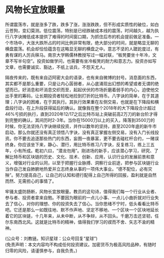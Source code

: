 # 风物长宜放眼量

所谓震荡市，就是涨多了跌，跌多了涨，涨涨跌跌，但不形成实质性的破位，如白云苍狗，变幻莫测。低位震荡，特别是已经跌破成本线的震荡，时间越久，越为执行八字诀摊低成本提供了难得的时间窗口期，为抓住后市的机会提前做足准备。一个市场中，大涨大跌所占的时间比例非常有限，绝大部分的时间，就是略显无聊的横盘震荡。机会却恰恰蕴含在这略显无聊的横盘之中。意志不坚的人蹉跎度过，有勇有谋的人厉兵秣马。南京大学韩儒林教授写过一幅对联，“板凳要坐十年冷，文章不写半句空”。投资如做学问，也需要有坐冷板凳的耐力和意志力。投资亦如写文章，也需要诚实、豁达，不纸上谈兵，不怨天尤人。

隔夜传来的，既有来自迈阿密大会的语录，也有来自微博的封号。消息面的东西，其实都不是那么重要，只是让内心孱弱者，从心底涌现出幻想的希望或者无谓的绝望而已。好消息和坏消息交织而至，起起伏伏的市场折磨着弱手的内心，迫使他交出手里的筹码，让长期投资者轻松地捡到打折的比特币。八字诀的简单，在于其道理；八字诀的困难，在于其执行。其执行效果重在左侧交易，也就是在下降段和横盘段行动，在上升段获得延后的确认。就像我在整个2018年的大下降段合计超过46%亏损的执行，直到2020年12/17之后比特币站上突破前高2万刀的新台阶才得到完整的确认，其间历时2-3年。当你在15000刀以上的买入，降落到3500刀的时候，你无法坚持八字诀继续投资，并作以数年的坚持，直至2020年底的新牛市启动，那么你就还没有真正领悟八字诀，没有真正掌握左侧交易，没有入门长线投资。你不要去追逐那些热门的东西，妄图一夜暴富，更不要去碰杠杆合约，一赌误终身。你应该坐下来，静心、潜行，用比特币练习八字诀，反复练习，练上三五年，小有所成。乾初六曰，“潜龙勿用”。刚进场的新手，应该潜心学习，研究、了解比特币和区块链的历史、文化、技术、创新、应用，认识行业的发展前景和意义，增强对行业的认同，以至于把握行业脉搏、洞察行业前途，把参与区块链行业当作自己发自肺腑地热爱并立志终身从事的一项伟大事业。“德不配位，必有灾殃”。努力提高自己，让自己的认知和德行配得上自己所得的回报，盈利就是自然而然、无需担心的事情了。

牢骚太盛防肠断，风物长宜放眼量。教员的这句诗，值得我们每一个行业从业者、参与者、投资者拿来自勉。不要因为眼前的一点儿小事、一点儿小曲折就对行业失去了信心，对你的理想、你的投资失去了信心。当你思绪不宁时，低头看看比特币吧。它还是那么一如既往地、默不作声地、坚定不移地、一个区块一个区块地延长着它的区块链，十几年来，从未中断，从不争辩，从不回头。千磨万击还坚韧，任尔东南西北风。这就是比特币的精神，值得我们学习的锲而不舍、矢志不渝的精神。

(公众号：刘教链。知识星球：公众号回复“星球”) \
(免责声明：本文内容均不构成任何投资建议。加密货币为极高风险品种，有随时归零的风险，请谨慎参与，自我负责。)
